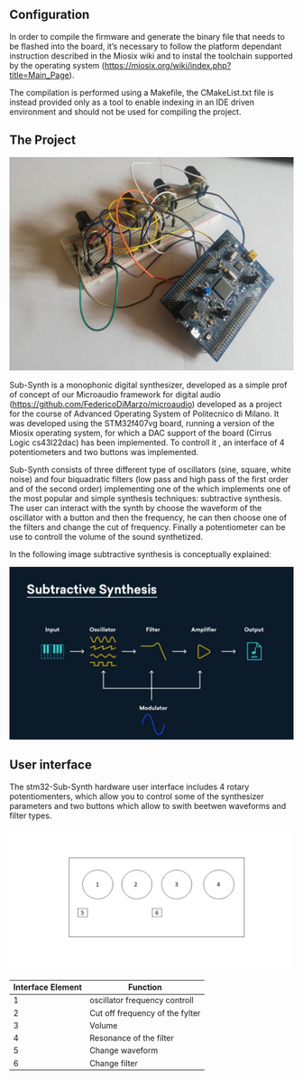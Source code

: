##  Configuration 

In order to compile the firmware and generate the binary file that needs to be flashed into the board, it’s necessary to follow the platform dependant instruction described in the Miosix wiki and to instal the toolchain supported by the operating system (https://miosix.org/wiki/index.php?title=Main_Page).

The compilation is performed using a Makefile, the CMakeList.txt file is instead provided only as a tool to enable indexing in an IDE driven environment and should not be used for compiling the project.


## The Project

![sub_synth_foto](sub_synth_foto.jpg)

Sub-Synth is a monophonic digital synthesizer, developed as a simple prof of concept of our Microaudio framework for digital audio (https://github.com/FedericoDiMarzo/microaudio) developed as a project for the course of Advanced Operating System of Politecnico di Milano. It was developed using the STM32f407vg board, running a version of the Miosix operating system, for which a DAC support of the board (Cirrus Logic cs43l22dac) has been implemented. To controll it , an interface of 4 potentiometers and two buttons was implemented.

Sub-Synth consists of three different type of oscillators (sine, square, white noise) and four biquadratic filters (low pass and high pass of the first order and of the second order) implementing one of the which implements one of the most popular and simple synthesis techniques: subtractive synthesis.
The user can interact with the synth by choose the waveform of the oscillator with a button and then the frequency, he can then choose one of the filters and change the cut of frequency. Finally a potentiometer can be use to controll the volume of the sound synthetized.

In the following image subtractive synthesis is conceptually explained:

![sub_synth_img](sub_synth_img.jpg)



## User interface

The stm32-Sub-Synth hardware user interface includes 4 rotary potentiomenters, which allow you to control some of the synthesizer parameters and two buttons which allow to swith beetwen waveforms and filter types.

![interface_scheme](interface_scheme.png)


| Interface Element  | Function |
| ------------- | ------------- |
| 1  | oscillator frequency controll   |
| 2  | Cut off frequency of the fylter  |
| 3  |  Volume  |
| 4  | Resonance of the filter  |
| 5  | Change waveform  |
| 6  | Change filter  |
